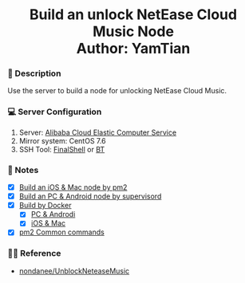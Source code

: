 <h1 align="center">
  Build an unlock NetEase Cloud Music Node
  <br>
  Author: YamTian
</h1>

### 📜 Description
Use the server to build a node for unlocking NetEase Cloud Music.
### 💻 Server Configuration
1. Server: [Alibaba Cloud Elastic Computer Service](https://www.aliyun.com/product/swas)
2. Mirror system: CentOS 7.6
3. SSH Tool: [FinalShell](http://www.hostbuf.com/t/988.html) or [BT](https://www.bt.cn)
### 📔 Notes
- [x] [Build an iOS & Mac node by pm2](https://github.com/YamTian/Notes/blob/master/NeteaseMusic/pm2.md)
- [x] [Build an PC & Android node by supervisord](https://github.com/YamTian/Notes/blob/master/NeteaseMusic/supervisord.md)
- [x] [Build by Docker](https://github.com/YamTian/Notes/blob/master/NeteaseMusic/Docker.md)
  - [x] [PC & Androdi](https://github.com/YamTian/Notes/blob/master/NeteaseMusic/Docker_pc.md)
  - [x] [iOS & Mac](https://github.com/YamTian/Notes/blob/master/NeteaseMusic/Docker_ios.md)
- [x] [pm2 Common commands](https://github.com/YamTian/Notes/blob/master/NeteaseMusic/pm2.md)
### 👨‍💻 Reference
- [nondanee/UnblockNeteaseMusic](https://github.com/nondanee/UnblockNeteaseMusic)
